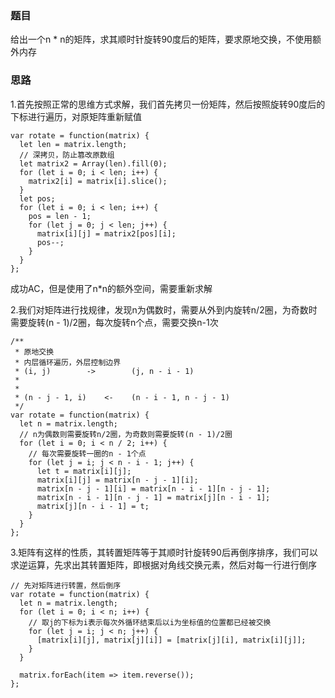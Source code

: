 ### 题目

给出一个n * n的矩阵，求其顺时针旋转90度后的矩阵，要求原地交换，不使用额外内存

### 思路

1.首先按照正常的思维方式求解，我们首先拷贝一份矩阵，然后按照旋转90度后的下标进行遍历，对原矩阵重新赋值

```
var rotate = function(matrix) {
  let len = matrix.length;
  // 深拷贝，防止篡改原数组
  let matrix2 = Array(len).fill(0);
  for (let i = 0; i < len; i++) {
    matrix2[i] = matrix[i].slice();
  }
  let pos;
  for (let i = 0; i < len; i++) {
    pos = len - 1;
    for (let j = 0; j < len; j++) {
      matrix[i][j] = matrix2[pos][i];
      pos--;
    }
  }
};
```
成功AC，但是使用了n*n的额外空间，需要重新求解

2.我们对矩阵进行找规律，发现n为偶数时，需要从外到内旋转n/2圈，为奇数时需要旋转(n - 1)/2圈，每次旋转n个点，需要交换n-1次

```
/**
 * 原地交换
 * 内层循环遍历，外层控制边界
 * (i, j)        ->        (j, n - i - 1)
 *
 *
 * (n - j - 1, i)    <-    (n - i - 1, n - j - 1)
 */
var rotate = function(matrix) {
  let n = matrix.length;
  // n为偶数则需要旋转n/2圈，为奇数则需要旋转(n - 1)/2圈
  for (let i = 0; i < n / 2; i++) {
    // 每次需要旋转一圈的n - 1个点
    for (let j = i; j < n - i - 1; j++) {
      let t = matrix[i][j];
      matrix[i][j] = matrix[n - j - 1][i];
      matrix[n - j - 1][i] = matrix[n - i - 1][n - j - 1];
      matrix[n - i - 1][n - j - 1] = matrix[j][n - i - 1];
      matrix[j][n - i - 1] = t;
    }
  }
};
```

3.矩阵有这样的性质，其转置矩阵等于其顺时针旋转90后再倒序排序，我们可以求逆运算，先求出其转置矩阵，即根据对角线交换元素，然后对每一行进行倒序

```
// 先对矩阵进行转置，然后倒序
var rotate = function(matrix) {
  let n = matrix.length;
  for (let i = 0; i < n; i++) {
    // 取j的下标为i表示每次外循环结束后以i为坐标值的位置都已经被交换
    for (let j = i; j < n; j++) {
      [matrix[i][j], matrix[j][i]] = [matrix[j][i], matrix[i][j]];
    }
  }

  matrix.forEach(item => item.reverse());
};
```
